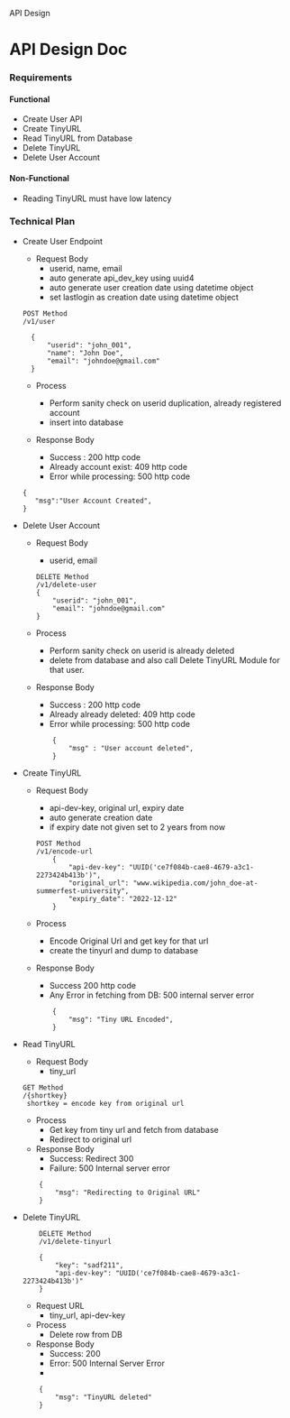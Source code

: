 API Design

# API Design Doc

### Requirements

#### Functional

- Create User API
- Create TinyURL
- Read TinyURL from Database
- Delete TinyURL
- Delete User Account


#### Non-Functional

- Reading TinyURL must have low latency

### Technical Plan

 - Create User Endpoint
	 - Request Body
		 - userid, name, email
		 - auto generate api_dev_key using uuid4
		 - auto generate user creation date using datetime object
		 - set lastlogin as creation date using datetime object
	  ```
	  POST Method
	  /v1/user
	  
		{
			"userid": "john_001",
			"name": "John Doe",
			"email": "johndoe@gmail.com"
		}
	  
	  ```
		 
	 - Process
		 - Perform sanity check on userid duplication, already registered account
		 - insert into database

	 - Response Body
		 - Success : 200 http code
		 - Already account exist: 409 http code
		 - Error while processing: 500 http code
	
	 ```
	 {
	 	"msg":"User Account Created",
	 }
	 ```

 - Delete User Account
 	 - Request Body
		 - userid, email
		```
		DELETE Method
		/v1/delete-user
		{
			"userid": "john_001",
			"email": "johndoe@gmail.com"
		}
		```
	 
	 - Process
		 - Perform sanity check on userid is already deleted
		 - delete from database and also call Delete TinyURL Module for that user.

	 - Response Body
		 - Success : 200 http code
		 - Already already deleted: 409 http code
		 - Error while processing: 500 http code
		```
			{
				"msg" : "User account deleted",
			}
		```
	
 - Create TinyURL
	 - Request Body
		 - api-dev-key, original url, expiry date
		 - auto generate creation date
		 - if expiry date not given set to 2 years from now
		
		```
		POST Method
		/v1/encode-url
			{
				"api-dev-key": "UUID('ce7f084b-cae8-4679-a3c1-2273424b413b')",
				"original_url": "www.wikipedia.com/john_doe-at-summerfest-university",
				"expiry_date": "2022-12-12"
			}
		```
	 - Process
		 - Encode Original Url and get key for that url
		 - create the tinyurl and dump to database
	 
	 - Response Body
		 - Success 200 http code
		 - Any Error in fetching from DB: 500 internal server error
		
		```
			{
				"msg": "Tiny URL Encoded",
			}
		```
 
 - Read TinyURL
	 - Request Body
		 - tiny_url
	 ```
	 GET Method
	 /{shortkey}
	  shortkey = encode key from original url

	 ```
	 - Process
		 - Get key from tiny url and fetch from database
		 - Redirect to original url
	 - Response Body
		 - Success: Redirect 300
		 - Failure: 500 Internal server error
	```
		{
			"msg": "Redirecting to Original URL"
		}
	```
 - Delete TinyURL
		
	```
		DELETE Method
		/v1/delete-tinyurl

		{
			"key": "sadf211",
			"api-dev-key": "UUID('ce7f084b-cae8-4679-a3c1-2273424b413b')"
		}

	```
	 - Request URL
		 - tiny_url, api-dev-key
	 - Process
		 - Delete row from DB
	 - Response Body
		 - Success: 200
		 - Error: 500 Internal Server Error
		 - 
	```
		{
			"msg": "TinyURL deleted"
		}
	```
